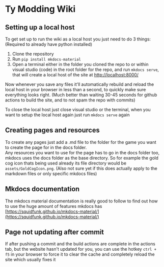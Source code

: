 # Ty Modding Wiki

## Setting up a local host
To get set up to run the wiki as a local host you just need to do 3 things:  
(Required to already have python installed)
1. Clone the repository
2. Run `pip install mkdocs-material`
3. Open a terminal either in the folder you cloned the repo to or within visual studio (code) in the root folder for the repo, and run `mkdocs serve`, that will create a local host of the site at [http://localhost:8000/](http://localhost:8000/)

Now whenever you save any files it'll automatically rebuild and reload the local host in your browser in less than a second, to quickly make sure everything looks right. (Much better than waiting 30-45 seconds for github actions to build the site, and to not spam the repo with commits)

To close the local host just close visual studio or the terminal, when you want to setup the local host again just run `mkdocs serve` again

## Creating pages and resources
To create any pages just add a .md file to the folder for the game you want to create the page for in the docs folder.   
Any resources you want to use for the page has to go in the docs folder too, mkdocs uses the docs folder as the base directory. So for example the gold cog icon thats being used already its file directory would be `assets/GoldCogIcon.png`. (Also not sure yet if this does actually apply to the markdown files or only specific mkdocs files)

## Mkdocs documentation
The mkdocs material documentation is really good to follow to find out how to use the huge amount of features mkdocs has [https://squidfunk.github.io/mkdocs-material/](https://squidfunk.github.io/mkdocs-material/)

## Page not updating after commit
If after pushing a commit and the build actions are complete in the actions tab, but the website hasn't updated for you, you can use the hotkey `ctrl + f5` in your browser to force it to clear the cache and completely reload the site which usually fixes it